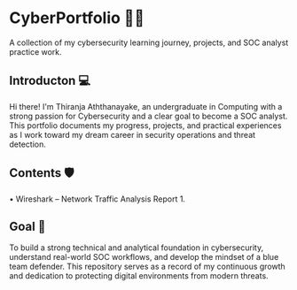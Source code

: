 # CyberPortfolio 🕵️‍♀️
A collection of my cybersecurity learning journey, projects, and SOC analyst practice work.

## Introducton 💻
Hi there!
I'm Thiranja Aththanayake, an undergraduate in Computing with a strong passion for Cybersecurity and a clear goal to become a SOC analyst.
This portfolio documents my progress, projects, and practical experiences as I work toward my dream career in security operations and threat detection.

## Contents 🛡️
•	Wireshark – Network Traffic Analysis Report 1.







## Goal 🎯
To build a strong technical and analytical foundation in cybersecurity, understand real-world SOC workflows, and develop the mindset of a blue team defender. This repository serves as a record of my continuous growth and dedication to protecting digital environments from modern threats.

